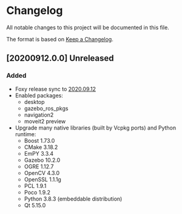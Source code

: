# Changelog
All notable changes to this project will be documented in this file.

The format is based on [Keep a Changelog](https://keepachangelog.com/en/1.0.0/).

## [20200912.0.0] Unreleased
### Added
- Foxy release sync to [2020.09.12](https://github.com/ros/rosdistro/tree/foxy/2020-09-12)
- Enabled packages:
  - desktop
  - gazebo_ros_pkgs
  - navigation2
  - moveit2 preview
- Upgrade many native libraries (built by Vcpkg ports) and Python runtime:
  - Boost 1.73.0
  - CMake 3.18.2
  - EmPY 3.3.4
  - Gazebo 10.2.0
  - OGRE 1.12.7
  - OpenCV 4.3.0
  - OpenSSL 1.1.1g
  - PCL 1.9.1
  - Poco 1.9.2
  - Python 3.8.3 (embeddable distribution)
  - Qt 5.15.0
